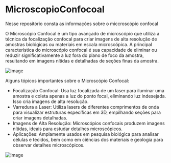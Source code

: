 # MicroscopioConfocoal
Nesse repositório consta as informações sobre o miccroscópio confocal

O Microscópio Confocal é um tipo avançado de microscópio que utiliza a técnica da focalização confocal para criar 
imagens de alta resolução de amostras biológicas ou materiais em escala microscópica. 
A principal característica do microscópio confocal é sua capacidade de eliminar ou reduzir 
significativamente a luz fora do plano de foco da amostra, resultando em imagens nítidas e detalhadas de seções finas da amostra.

![image](https://img.directindustry.com/pt/images_di/photo-g/210459-17121133.jpg)

Alguns tópicos importantes sobre o Microscópio Confocal:

- Focalização Confocal: Usa luz focalizada de um laser para iluminar uma amostra e coleta apenas a luz do ponto focal, eliminando luz indesejada. Isso cria imagens de alta resolução.
- Varredura a Laser: Utiliza lasers de diferentes comprimentos de onda para visualizar estruturas específicas em 3D, empilhando seções para criar imagens detalhadas.
- Imagens de Alta Resolução: Microscópios confocais produzem imagens nítidas, ideais para estudar detalhes microscópicos.
- Aplicações: Amplamente usados em pesquisa biológica para analisar células e tecidos, bem como em ciências dos materiais e geologia para observar detalhes microscópicos.

![image](https://www.google.com/url?sa=i&url=https%3A%2F%2Fwww.leica-microsystems.com%2Fpt%2Fprodutos%2Fmicroscopios-confocais%2F&psig=AOvVaw1KEA3VA_nglHeGPXWIEPWa&ust=1696547656449000&source=images&cd=vfe&opi=89978449&ved=0CBEQjRxqFwoTCOifv9jC3YEDFQAAAAAdAAAAABAI)
